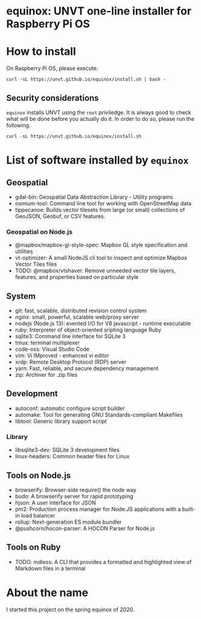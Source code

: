 # equinox: UNVT one-line installer for Raspberry Pi OS

# How to install
On Raspberry Pi OS, please execute: 
```
curl -sL https://unvt.github.io/equinox/install.sh | bash -
```

## Security considerations
`equinox` installs UNVT using the `root` priviledge. It is always good to check what will be done before you actually do it. In order to do so, please run the following. 

```
curl -sL https://unvt.github.io/equinox/install.sh
```

# List of software installed by `equinox`
## Geospatial
- gdal-bin: Geospatial Data Abstraction Library - Utility programs
- osmium-tool: Command line tool for working with OpenStreetMap data
- tippecanoe: Builds vector tilesets from large (or small) collections of GeoJSON, Geobuf, or CSV features.

### Geospatial on Node.js
- @mapbox/mapbox-gl-style-spec: Mapbox GL style specification and utilities
- vt-optimizer: A small NodeJS cli tool to inspect and optimize Mapbox Vector Tiles files
- TODO: @mapbox/vtshaver: Remove unneeded vector tile layers, features, and properties based on particular style

## System
- git: fast, scalable, distributed revision control system
- nginx: small, powerful, scalable web/proxy server
- nodejs (Node.js 13): evented I/O for V8 javascript - runtime executable
- ruby: Interpreter of object-oriented sripting language Ruby
- sqlite3: Command line interface for SQLite 3
- tmux: terminal multiplexer
- code-oss: Visual Studio Code
- vim: Vi IMproved - enhanced vi editor
- xrdp: Remote Desktop Protocol (RDP) server
- yarn: Fast, reliable, and secure dependency management
- zip: Archiver for .zip files

## Development
- autoconf: automatic configure script builder
- automake: Tool for generating GNU Standards-compliant Makefiles
- libtool: Generic library support script

### Library
- libsqlite3-dev: SQLite 3 development files
- linux-headers: Common header files for Linux

## Tools on Node.js
- browserify: Browser-side require() the node way
- budo: A browserify server for rapid prototyping
- hjson: A user interface for JSON
- pm2: Production process manager for Node.JS applications with a built-in load balancer
- rollup: Next-generation ES module bundler
- @pushcorn/hocon-parser: A HOCON Parser for Node.js

## Tools on Ruby
- TODO: mdless: A CLI that provides a formatted and highlighted view of Markdown files in a terminal

# About the name
I started this project on the spring equinox of 2020. 
